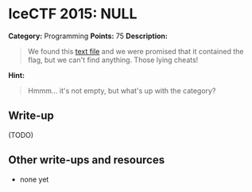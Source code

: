 # IceCTF 2015: NULL

**Category:** Programming
**Points:** 75
**Description:** 

> We found this [text file](./flag.txt) and we were promised that it contained the flag, but we can't find anything. Those lying cheats!

**Hint:**

> Hmmm... it's not empty, but what's up with the category?

## Write-up

(TODO)

## Other write-ups and resources

* none yet
